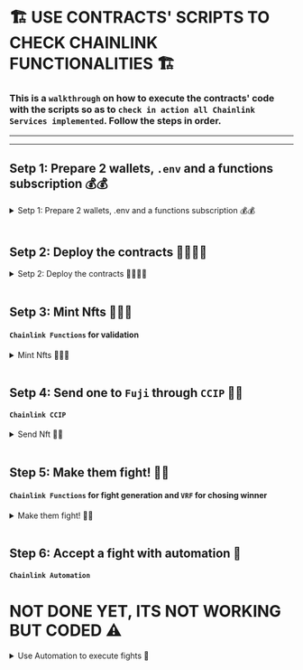 # 🏗️ USE CONTRACTS' SCRIPTS TO CHECK CHAINLINK FUNCTIONALITIES 🏗️

### This is a `walkthrough` on how to execute the contracts' code with the scripts so as to `check in action all Chainlink Services implemented`. Follow the steps in order.

---

---

## Setp 1: Prepare 2 wallets, `.env` and a functions subscription 💰💰

<details><summary> Setp 1: Prepare 2 wallets, .env and a functions subscription 💰💰 </summary>

### Settning up `.env` 🔏

1. Create and fill up an .env file with your secret values. Check [.env.example](../.env.example).

   - Get yout EtherScan API key from [here](https://etherscan.io/apis).
   - Get a Sepolia RPC_URL node provider from [here](https://www.alchemy.com/).
   - Get an OpenAI API key. (Not needed in this PoC yet)

### Setting up wallets 💰

2. Set your addresses value in the [Utils.sol](../contracts/Utils.sol) file. It's very visible just enter the file.

```solidity
// Utils.sol

// For now change just the parameters below
address constant DEPLOYER = YOUR_METAMASK_ADDRESS; //🟢 <--
address constant PLAYER_FOR_FIGHTS = YOUR_OTHER_ADDRESS; // 🟢 <--
```

3. Fund your metamask wallet with funds. To use the contracts you will need to have 2 accounts with funds in the following chains: Sepolia and Fuji:

   3.1. Native coin in Fuji-Avalanche and Sepolia-Ethereum.

   3.2. Get LINK token too.

   - An [ETH-Faucet](https://sepoliafaucet.com/).
   - [LINK-Official-Faucet](https://faucets.chain.link/) that also provides AVL if connected to AVL chains like Fuji.

### Setting up Functions Subscriptions 🔢

1. In this example we won't fight in Fuji so you will only need a subscription
   to Sepolia --> [Chainlink Functions Sepolia Subs UI](https://functions.chain.link/)

2. Fund the subscription with at least 1.5 LINK.

3. Change the `ETH_SEPOLIA_FUNCS_SUBS_ID` 🟢 in the [Utils.sol](../contracts/Utils.sol#L33) to
   the one you just got.

4. Switch the network and do the same for Fuji if you want to fight
   in Fuji too. Thus time change `AVL_FUJI_FUNCS_SUBS_ID` [here](../contracts/Utils.sol#L34).

---

</details>
<br/>

## Setp 2: Deploy the contracts 📜📜📜📜

<details><summary> Setp 2: Deploy the contracts 📜📜📜📜  </summary>

Now its time to deploy the contracts. We will deploy the contracts in the following order:

> 📘 **Note** ℹ️: Delete `--etherscan-api-key $S_ETHERSCAN_API_KEY_VERIFY --verify` if you don't wanna verify the contracts.

> 📘 **Note 2** ℹ️: We don't use `--ffi` functionality just in case there are some shell commands that are not available in your machine. Thus you will have to manually copy 3 values in a Utils file.

```bash
cd src/backend/

source .env

forge script script/Deployment.s.sol --rpc-url $S_RPC_URL_SEPOLIA --private-key $S_SK_DEPLOYER --broadcast --etherscan-api-key $S_ETHERSCAN_API_KEY_VERIFY --verify
```

> 🚧**Note 2**⚠️ : Press save on Utils.sol every time you change a value.

Now in the `Utils.sol` change to the value you will see logged in the console the addresses `DEPLOYED_SEPOLIA_COLLECTION` [here](../contracts/Utils.sol#L21), `SEPOLIA_FIGHT_MATCHMAKER` [here](../contracts/Utils.sol#L24) and `SEPOLIA_FIGHT_EXECUTOR` [here](../contracts/Utils.sol#L25). Check the contracts addreses and future interactions on [Etherscan](https://sepolia.etherscan.io/) if you like.

Now lets deploy the `Fuji` contracts. Run:

```bash
forge script script/Deployment.s.sol --rpc-url $AVL_NODE_PROVIDER --private-key $S_SK_DEPLOYER --broadcast --etherscan-api-key $S_ETHERSCAN_API_KEY_VERIFY --verify
```

Now change in `Utils.sol` the `DEPLOYED_FUJI_BARRACKS` [here](../contracts/Utils.sol#L22) to the address you will se printed onto the screen again. Also change with the other vlaues printed the values:
`FUJI_FIGHT_MATCHMAKER` [here](../contracts/Utils.sol#L27) and `FUJI_FIGHT_EXECUTOR` [here](../contracts/Utils.sol#L28).

Then run:

```bash
forge script script/Deployment.s.sol --sig "initSepoliaCollection()" --rpc-url $S_RPC_URL_SEPOLIA --private-key $S_SK_DEPLOYER --broadcast
```

**TODO**: if we have time automate this process with chainlink tool-kit

Now add as consumers, [from the UI](https://functions.chain.link/sepolia/1739), to your Functions' subscription the addresses `DEPLOYED_SEPOLIA_COLLECTION` and `SEPOLIA_FIGHT_EXECUTOR` in the Sepolia subscription and only `FUJI_FIGHT_EXECUTOR` in the Fuji subscription.

---

</details>
<br/>

## Setp 3: Mint Nfts 👨‍👨‍👧

#### `Chainlink Functions` for validation

<details><summary> Mint Nfts 👨‍👨‍👧   </summary>

Mint 4 NFTs, 2 of them will fight on Sepolia and we will
send 2 to Fuji to make them fight and then bring them back.

Run this command 2 times to mint NFTs to `DEPLOYER` address.

> 📘 **Note** ℹ️: If you want them to have differnet
> prompts change the `VALID_PROMPT` value in [Utils.sol](../contract/Utils.sol#L37). Make them short though we don't have length checkers yet. Like 3 words as much in each field. You have examples of valid prompts in Utils.sol.

```bash
forge script script/eth-MintNft.s.sol --rpc-url $S_RPC_URL_SEPOLIA --private-key $S_SK_DEPLOYER --broadcast
```

Now mint 2 more NFTs to PLAYER_FOR_FIGHTS address.

```bash
forge script script/eth-MintNft.s.sol --rpc-url $S_RPC_URL_SEPOLIA --private-key $S_SK_PLAYER --broadcast
```

---

</details>
<br/>

## Setp 4: Send one to `Fuji` through `CCIP` 🏣📮

#### `Chainlink CCIP`

<details><summary> Send Nft 🏣📮 </summary>

We will send NFT with ID == 1 and 4 from `Sepolia` to `Fuji`. This will take around 15min as Sepolia finalization time is 15min.

Run:

```bash
forge script script/SendNftCCIP.s.sol --rpc-url $S_RPC_URL_SEPOLIA --private-key $S_SK_DEPLOYER --broadcast
```

Change the `NFT_ID_TO_SEND` value to 4 in [SendNftCCIP.sol](./SendNftCCIP.s.sol#L20) to `4` and run:

```bash
forge script script/SendNftCCIP.s.sol --rpc-url $S_RPC_URL_SEPOLIA --private-key $S_SK_PLAYER --broadcast
```

If you want to send it back just run after 15-20min have passed the following command. It will take a bit less time to come back as Fuji finalization time is shorter:

```bash
# For NFT id 1 use the key of deployer and change NFT_ID_TO_SEND to 1
forge script script/SendNftCCIP.s.sol --rpc-url $AVL_NODE_PROVIDER --private-key $S_SK_DEPLOYER --broadcast

# For NFT id 4 use the key of player and change NFT_ID_TO_SEND to 4
forge script script/SendNftCCIP.s.sol --rpc-url $AVL_NODE_PROVIDER --private-key $S_SK_PLAYER --broadcast
```

To check if your NFT has arrived on `Fuji` you can run:

```bash
forge script script/SendNftCCIP.s.sol --rpc-url $AVL_NODE_PROVIDER --private-key $S_SK_DEPLOYER --broadcast --sig "checkBarracksNftState()"
```

> 📘 **Note** ℹ️: You can also check your contract at [SnowTrace - Fuji](https://43113.testnet.snowtrace.io/) in the `Internal Transactions` section to see if the NFT has arrived. If so there will be more than 2 internal transactions.

---

</details>
<br/>

## Step 5: Make them fight! 👊🤯

#### `Chainlink Functions` for fight generation and `VRF` for chosing winner

<details><summary> Make them fight! 👊🤯   </summary>

First we will request a fight with `DPELOYER` using NFT 2,
then we will accept it with `PLAYER_FOR_FIGHTS` using NFT 3.

```bash
# Request a fight
forge script script/eth-Fight.s.sol --rpc-url $S_RPC_URL_SEPOLIA --private-key $S_SK_DEPLOYER --broadcast --sig "requestF()"
```

```bash
# Accept the fight
forge script script/eth-Fight.s.sol --rpc-url $S_RPC_URL_SEPOLIA --private-key $S_SK_PLAYER --broadcast --sig "acceptF()"
```

Now you should see in your `Chainlink Functions` subscription the request going on. When functions fulfill its request then you will see in your `VRF` subscripton a request pending. You should be able to see the `VRF` subscription at [https://vrf.chain.link/sepolia/YOUR_VRF_SUBS_ID](https://vrf.chain.link/sepolia/) You can consult the VRF ID in Etherscan from the `FightExecutor` read contract option if you verified it. Also it will be logged onto the console
when you accept the fight.

> 🚧 **Note** ⚠️: If VRF didnt complete in 5min there might be a
> gas misconfiguration. We made a small hack on the contract so
> deployer can settle fights just for this demo. If VRF is not answering fund the VRF subscription more or run this command to make the `REQUESTER` win.

```bash
forge script script/eth-SettleFightWhenVRFNotReponding.s.sol --rpc-url $S_RPC_URL_SEPOLIA --private-key $S_SK_DEPLOYER --broadcast
```

---

</details>
<br/>

## Step 6: Accept a fight with automation 🤖

#### `Chainlink Automation`

# NOT DONE YET, ITS NOT WORKING BUT CODED ⚠️

<details><summary> Use Automation to execute fights 🤖 </summary>

I couldn't test the automation code but its written in the contracts. Reasons why:

- In Sepolia testnet: One day I could deploy register automation but the other days I was getting: auto-approved disabled. I tried registring the upkeep with Chainlinks UI but it said `Pending approval...` and never changed.

- In Fuji: It was just failing with rever reason `evm error` from the `KeeperRegistryLogicB2_1.sol` contract.

Whenever we manage to create a succesfull regstration this commands should
request a fight and that fight would be later accepted by the Keeper.

```bash
# Automates nft id 2.
forge script script/eth-AutomatedFight.s.sol --rpc-url $S_RPC_URL_SEPOLIA --private-key $S_SK_PLAYER --broadcast

```

```bash
# Nft id 1 requests a fight, as nftid 2 is automated it should be accepted in the next block.
forge script script/eth-AutomatedFight.s.sol --rpc-url $S_RPC_URL_SEPOLIA --private-key $S_SK_DEPLOYER --broadcast --sig "request()"
```

---

</details>
<br/>

